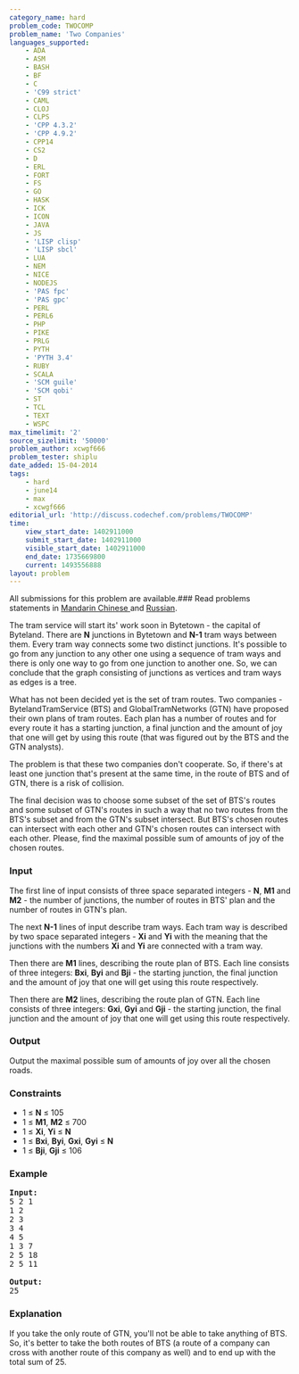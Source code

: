 ```yaml
---
category_name: hard
problem_code: TWOCOMP
problem_name: 'Two Companies'
languages_supported:
    - ADA
    - ASM
    - BASH
    - BF
    - C
    - 'C99 strict'
    - CAML
    - CLOJ
    - CLPS
    - 'CPP 4.3.2'
    - 'CPP 4.9.2'
    - CPP14
    - CS2
    - D
    - ERL
    - FORT
    - FS
    - GO
    - HASK
    - ICK
    - ICON
    - JAVA
    - JS
    - 'LISP clisp'
    - 'LISP sbcl'
    - LUA
    - NEM
    - NICE
    - NODEJS
    - 'PAS fpc'
    - 'PAS gpc'
    - PERL
    - PERL6
    - PHP
    - PIKE
    - PRLG
    - PYTH
    - 'PYTH 3.4'
    - RUBY
    - SCALA
    - 'SCM guile'
    - 'SCM qobi'
    - ST
    - TCL
    - TEXT
    - WSPC
max_timelimit: '2'
source_sizelimit: '50000'
problem_author: xcwgf666
problem_tester: shiplu
date_added: 15-04-2014
tags:
    - hard
    - june14
    - max
    - xcwgf666
editorial_url: 'http://discuss.codechef.com/problems/TWOCOMP'
time:
    view_start_date: 1402911000
    submit_start_date: 1402911000
    visible_start_date: 1402911000
    end_date: 1735669800
    current: 1493556888
layout: problem
---
```

All submissions for this problem are available.###  Read problems statements in [Mandarin Chinese ](http://www.codechef.com/download/translated/JUNE14/mandarin/TWOCOMP1.pdf) and [Russian](http://www.codechef.com/download/translated/JUNE14/russian/TWOCOMP.pdf).

The tram service will start its' work soon in Bytetown - the capital of Byteland. There are **N** junctions in Bytetown and **N-1** tram ways between them. Every tram way connects some two distinct junctions. It's possible to go from any junction to any other one using a sequence of tram ways and there is only one way to go from one junction to another one. So, we can conclude that the graph consisting of junctions as vertices and tram ways as edges is a tree.

What has not been decided yet is the set of tram routes. Two companies - BytelandTramService (BTS) and GlobalTramNetworks (GTN) have proposed their own plans of tram routes. Each plan has a number of routes and for every route it has a starting junction, a final junction and the amount of joy that one will get by using this route (that was figured out by the BTS and the GTN analysts).

The problem is that these two companies don't cooperate. So, if there's at least one junction that's present at the same time, in the route of BTS and of GTN, there is a risk of collision.

The final decision was to choose some subset of the set of BTS's routes and some subset of GTN's routes in such a way that no two routes from the BTS's subset and from the GTN's subset intersect. But BTS's chosen routes can intersect with each other and GTN's chosen routes can intersect with each other. Please, find the maximal possible sum of amounts of joy of the chosen routes.

### Input

The first line of input consists of three space separated integers - **N**, **M1** and **M2** - the number of junctions, the number of routes in BTS' plan and the number of routes in GTN's plan.

The next **N-1** lines of input describe tram ways. Each tram way is described by two space separated integers - **Xi** and **Yi** with the meaning that the junctions with the numbers **Xi** and **Yi** are connected with a tram way.

Then there are **M1** lines, describing the
route plan of BTS. Each line consists of three integers: **Bxi**, **Byi** and **Bji** - the starting junction, the final junction and the amount of joy that one will get using this route respectively.

Then there are **M2** lines, describing the route plan of GTN. Each line consists of three integers: **Gxi**, **Gyi** and **Gji** - the starting junction, the final junction and the amount of joy that one will get using this route respectively.

### Output

Output the maximal possible sum of amounts of joy over all the chosen roads.

### Constraints

- 1 ≤ **N** ≤ 105
- 1 ≤ **M1**, **M2** ≤ 700
- 1 ≤ **Xi**, **Yi** ≤ **N**
- 1 ≤ **Bxi**, **Byi**, **Gxi**, **Gyi** ≤ **N**
- 1 ≤ **Bji**, **Gji** ≤ 106

### Example

<pre><b>Input:</b>
5 2 1
1 2
2 3
3 4
4 5
1 3 7
2 5 18
2 5 11

<b>Output:</b>
25
</pre>
### Explanation

If you take the only route of GTN, you'll not be able to take anything of BTS. So, it's better to take the both routes of BTS (a route of a company can cross with another route of this company as well) and to end up with the total sum of 25.
